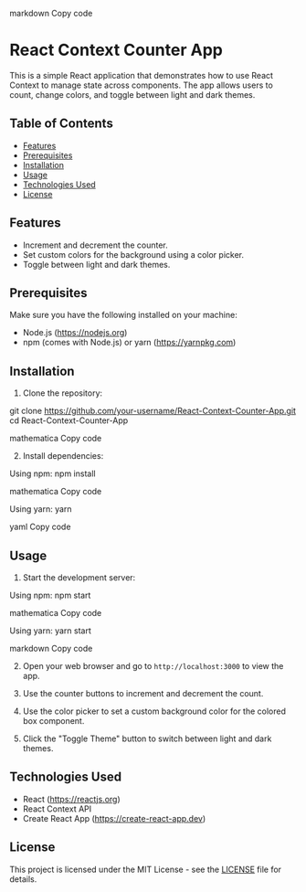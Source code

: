 markdown
Copy code
# React Context Counter App

This is a simple React application that demonstrates how to use React Context to manage state across components. The app allows users to count, change colors, and toggle between light and dark themes.

## Table of Contents

- [Features](#features)
- [Prerequisites](#prerequisites)
- [Installation](#installation)
- [Usage](#usage)
- [Technologies Used](#technologies-used)
- [License](#license)

## Features

- Increment and decrement the counter.
- Set custom colors for the background using a color picker.
- Toggle between light and dark themes.

## Prerequisites

Make sure you have the following installed on your machine:

- Node.js (https://nodejs.org)
- npm (comes with Node.js) or yarn (https://yarnpkg.com)

## Installation

1. Clone the repository:

git clone https://github.com/your-username/React-Context-Counter-App.git
cd React-Context-Counter-App

mathematica
Copy code

2. Install dependencies:

Using npm:
npm install

mathematica
Copy code

Using yarn:
yarn

yaml
Copy code

## Usage

1. Start the development server:

Using npm:
npm start

mathematica
Copy code

Using yarn:
yarn start

markdown
Copy code

2. Open your web browser and go to `http://localhost:3000` to view the app.

3. Use the counter buttons to increment and decrement the count.

4. Use the color picker to set a custom background color for the colored box component.

5. Click the "Toggle Theme" button to switch between light and dark themes.

## Technologies Used

- React (https://reactjs.org)
- React Context API
- Create React App (https://create-react-app.dev)

## License

This project is licensed under the MIT License - see the [LICENSE](LICENSE) file for details.
